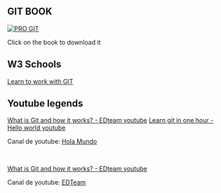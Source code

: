 ## GIT BOOK
<a href="https://git-scm.com/book/en/v2">
  <img src="https://git-scm.com/images/progit2.png" alt="PRO GIT">
</a>

<p>Click on the book to download it</p>

## W3 Schools
<a href="https://www.w3schools.com/git/default.asp">Learn to work with GIT</a>

## Youtube legends
<a href="https://www.youtube.com/watch?v=jGehuhFhtnE">What is Git and how it works? - EDteam youtube</a>
<a href="https://www.youtube.com/watch?v=VdGzPZ31ts8">Learn git in one hour - Hello world youtube</a>
<p>Canal de youtube: <a href="https://www.youtube.com/c/HolaMundoDev">Hola Mundo</a></p><br>

<a href="https://www.youtube.com/watch?v=jGehuhFhtnE">What is Git and how it works? - EDteam youtube</a>
<p>Canal de youtube: <a href="https://www.youtube.com/channel/UCP15FVAA2UL-QOcGhy7-ezA">EDTeam</a></p>
